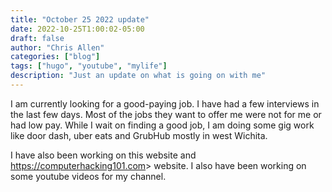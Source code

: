 ```yaml
---
title: "October 25 2022 update"
date: 2022-10-25T1:00:02-05:00
draft: false
author: "Chris Allen"
categories: ["blog"]
tags: ["hugo", "youtube", "mylife"]
description: "Just an update on what is going on with me"
---
```


I am currently looking for a good-paying job. I have had a few interviews in the last few days. Most of the jobs they want to offer me were not for me or had low pay. While I wait on finding a good job, I am doing some gig work like door dash, uber eats and GrubHub mostly in west Wichita.

I have also been working on this website and <https://computerhacking101.com>> website. I also have been working on some youtube videos for my channel.
